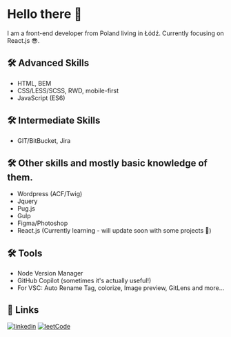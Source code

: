 
# Hello there 👋 

I am a front-end developer from Poland living in Łódź. Currently focusing on React.js 😎.

## 🛠 Advanced Skills
- HTML, BEM
- CSS/LESS/SCSS, RWD, mobile-first
- JavaScript (ES6)
## 🛠 Intermediate Skills
- GIT/BitBucket, Jira
## 🛠 Other skills and mostly basic knowledge of them.
- Wordpress (ACF/Twig)
- Jquery
- Pug.js
- Gulp
- Figma/Photoshop
- React.js (Currently learning - will update soon with some projects 🧐)

## 🛠 Tools
- Node Version Manager
- GitHub Copilot (sometimes it's actually useful!)
- For VSC: Auto Rename Tag, colorize, Image preview, GitLens and more...


## 🔗 Links
[![linkedin](https://img.shields.io/badge/linkedin-0A66C2?style=for-the-badge&logo=linkedin&logoColor=white)](https://www.linkedin.com/in/filip-burski-097307228/)
[![leetCode](https://img.shields.io/badge/dynamic/json?style=for-the-badge&labelColor=black&color=%23ffa116&label=Solved&query=solved&url=https%3A%2F%2Fleetcode-badge.vercel.app%2Fapi%2Fusers%2FFlickJS&logo=leetcode&logoColor=yellow)](https://leetcode.com/FlickJS/)
